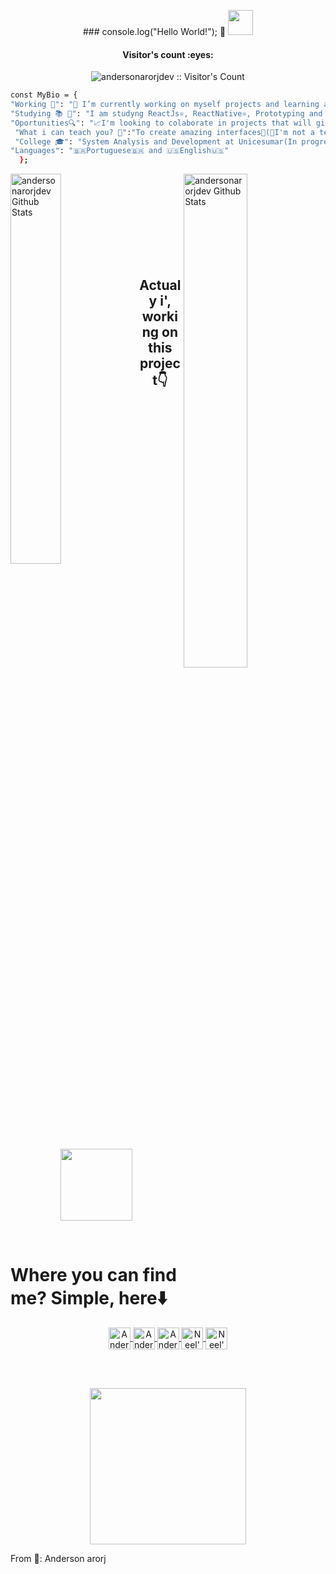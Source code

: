 <p align="center">### console.log("Hello World!"); 👋 <img src="https://media.giphy.com/media/YkXNjAkG7CfEVx3gcy/giphy.gif" width="40px" height="40px"></p>
<h4 align="center">Visitor's count :eyes:</h4>
<p align="center"><img src="https://profile-counter.glitch.me/{andersonarorjdev}/count.svg" alt="andersonarorjdev :: Visitor's Count" /></p>

```bash
const MyBio = {
"Working 🌟": "🔭 I’m currently working on myself projects and learning amazing technologies💻!",
"Studying 📚 📖": "I am studyng ReactJs⚛, ReactNative⚛, Prototyping and UI/UX Desing with Figma⚛📱💻",
"Oportunities🔍": "📈I'm looking to colaborate in projects that will give value to the comunity and the world 🌎",
 "What i can teach you? 🤔":"To create amazing interfaces🤩(🤫I'm not a teacher, but i love teach peoples!🤗)",
 "College 🎓": "System Analysis and Development at Unicesumar(In progress...⌛️)",
"Languages": "🇧🇷Portuguese🇧🇷 and 🇺🇸English🇺🇸"
  };
```
<div width="50%">
 <img align="left" display="inline" alt="andersonarorjdev Github Stats" src="https://github-readme-stats.vercel.app/api/top-langs/?username=andersonarorjdev&langs_count=10&theme=dracula&layout=compact" width="40%" />
</div>
<div>
<img align="right" display="inline" alt="andersonarorjdev Github Stats" src="https://github-readme-stats.vercel.app/api?username=andersonarorjdev&show_icons=true&theme=dracula"  width="45%"/> 
</div>

<br><br><br><br><br><br><br><br>
<h2 align="center">Actualy i', working on this project👇</h2>
<p width="100%" align="center">
  <a align="center" href="https://github.com/andersonarorjdev/Pinterest-Clone" title="Pinterest Clone"><img align="center" height="115" src="https://github-readme-stats.vercel.app/api/pin/?username=andersonarorjdev&repo=Pinterest-Clone&theme=dracula"></a>
</p>

<br>

<h1> Where you can find me? Simple, here⬇️</h1>
<p align="center">
<a href="https://twitter.com/andersonarrjdev">
  <img align="center" alt="Anderson's Twitter" width="35px" src="https://cdn.jsdelivr.net/npm/simple-icons@v3/icons/twitter.svg" />
</a>
<a href="https://www.linkedin.com/in/andersonarorjdev/"">
  <img align="center" alt="Anderson's Linkdein" width="35px" src="https://cdn.jsdelivr.net/npm/simple-icons@v3/icons/linkedin.svg" />
</a>
<a href="https://github.com/andersonarorjdev">
  <img align="center" alt="Anderson's Github" width="35px" src="https://cdn.jsdelivr.net/npm/simple-icons@v3/icons/github.svg" />
</a>
<a href="https://instagram.com/andersonarorjdev">
  <img align="center" alt="Neel's Instagram" width="35px" src="https://cdn.jsdelivr.net/npm/simple-icons@v3/icons/instagram.svg" />
</a>
<a href="https://www.behance.net/andersonjuniorarorj">
  <img align="center" alt="Neel's Instagram" width="35px" src="https://cdn.jsdelivr.net/npm/simple-icons@v3/icons/behance.svg" />
</a>
</p>


                                                                                                                            
<br><br>
  <p align="center"><img src="https://media.giphy.com/media/9LQHvkbIzTSLe/giphy.gif" height="250px" width="250px"></p>
  <p>From 🌟: Anderson arorj </p>
